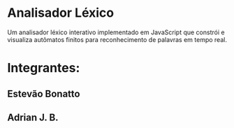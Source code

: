 ﻿# Analisador Léxico

Um analisador léxico interativo implementado em JavaScript que constrói e visualiza autômatos finitos para reconhecimento de palavras em tempo real.

# Integrantes:

## Estevão Bonatto
## Adrian J. B.
